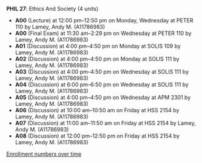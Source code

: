 **PHIL 27**: Ethics And Society (4 units)

- **A00** (Lecture) at 12:00 pm–12:50 pm on Monday, Wednesday at PETER 110 by Lamey, Andy M. (A11786983)
- **A00** (Final Exam) at 11:30 am–2:29 pm on Wednesday at PETER 110 by Lamey, Andy M. (A11786983)
- **A01** (Discussion) at 4:00 pm–4:50 pm on Monday at SOLIS 109 by Lamey, Andy M. (A11786983)
- **A02** (Discussion) at 4:00 pm–4:50 pm on Monday at SOLIS 111 by Lamey, Andy M. (A11786983)
- **A03** (Discussion) at 4:00 pm–4:50 pm on Wednesday at SOLIS 111 by Lamey, Andy M. (A11786983)
- **A04** (Discussion) at 6:00 pm–6:50 pm on Wednesday at SOLIS 111 by Lamey, Andy M. (A11786983)
- **A05** (Discussion) at 4:00 pm–4:50 pm on Wednesday at APM 2301 by Lamey, Andy M. (A11786983)
- **A06** (Discussion) at 10:00 am–10:50 am on Friday at HSS 2154 by Lamey, Andy M. (A11786983)
- **A07** (Discussion) at 11:00 am–11:50 am on Friday at HSS 2154 by Lamey, Andy M. (A11786983)
- **A08** (Discussion) at 12:00 pm–12:50 pm on Friday at HSS 2154 by Lamey, Andy M. (A11786983)

[Enrollment numbers over time](./PHIL27.tsv)
